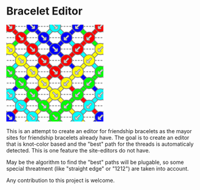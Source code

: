 # Bracelet Editor

![Sample Pattern View](res/favicon256.png)

This is an attempt to create an editor for friendship bracelets
as the mayor sites for friendship bracelets already have.
The goal is to create an editor that is knot-color based and
the "best" path for the threads is automaticaly detected. This
is one feature the site-editors do not have.

May be the algorithm to find the "best" paths will be plugable, so
some special threatment (like "straight edge" or "1212") are taken
into account.

Any contribution to this project is welcome.
